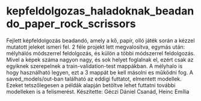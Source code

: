 # kepfeldolgozas_haladoknak_beadando_paper_rock_scrissors
Fejlett képfeldolgozás beadandó, amely a kő, papír, olló játék során a kézzel mutatott jeleket ismeri fel.
2 féle projekt lett megvalosítva, egymás után: mélyhálós módszerrel feldolgozás, és külön a többi módszerrel feldolgozás.
Mivel a képek száma nagyon nagy, és sok helyet foglalnak el, ezért csak az egyiknek szerepelnek a train-validation-test mappákban.
A mélyhalo is hogy használható legyen, ezt a 3 mappát be kell másolni es működni fog.
A saved_models/out-ban található az eddigi futtatot, elmentett modellek. Ezeket tetszőlegesen a példák alapján betöltve lehet futtatni további modelleken is a felismerést.
Készítette: Géczi Dániel Csanád, Heinc Emília
